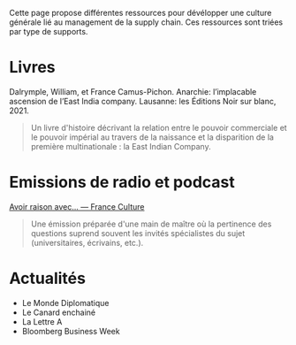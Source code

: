 Cette page propose différentes ressources pour dévélopper une culture générale lié au management de la supply chain. 
Ces ressources sont triées par type de supports.

# Livres

Dalrymple, William, et France Camus-Pichon. Anarchie: l’implacable ascension de l’East India company. Lausanne: les Éditions Noir sur blanc, 2021.

> Un livre d'histoire décrivant la relation entre le pouvoir commerciale et le pouvoir impérial au travers de la naissance et la disparition de la première multinationale : la East Indian Company.

# Emissions de radio et podcast

[Avoir raison avec... — France Culture](https://www.franceculture.fr/emissions/avoir-raison-avec)

> Une émission préparée d'une main de maître où la pertinence des questions suprend souvent les invités spécialistes du sujet (universitaires, écrivains, etc.).

# Actualités

- Le Monde Diplomatique
- Le Canard enchainé
- La Lettre A
- Bloomberg Business Week
